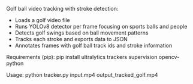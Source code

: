 Golf ball video tracking with stroke detection:
 - Loads a golf video file
 - Runs YOLOv8 detector per frame focusing on sports balls and people
 - Detects golf swings based on ball movement patterns
 - Tracks each stroke and exports data to JSON
 - Annotates frames with golf ball track ids and stroke information

Requirements (pip):
  pip install ultralytics trackers supervision opencv-python

Usage:
  python tracker.py input.mp4 output_tracked_golf.mp4